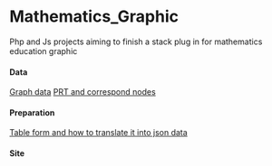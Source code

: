 # Mathematics_Graphic
Php and Js projects aiming to finish a stack plug in for mathematics education graphic

#### Data 
[Graph data](https://github.com/Freyja-Leky/Mathematics_Graphic/tree/main/Node%26Links) 
[PRT and correspond nodes](https://github.com/Freyja-Leky/Mathematics_Graphic/tree/main/Data)

#### Preparation  
[Table form and how to translate it into json data](https://github.com/Freyja-Leky/Mathematics_Graphic/tree/main/PRT2JSON)

#### Site
